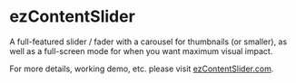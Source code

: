 ezContentSlider
===============

A full-featured slider / fader with a carousel for thumbnails (or smaller), as well as a full-screen mode for when you want maximum visual impact.

For more details, working demo, etc. please visit [ezContentSlider.com](http://autd.co/6NRdy).
